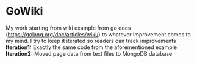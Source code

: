 # GoWiki
My work starting from wiki example from go docs (https://golang.org/doc/articles/wiki/) to whatever improvement comes to my mind.
I try to keep it iterated so readers can track improvements
**Iteration1:** Exactly the same code from the aforementioned example
**Iteration2:** Moved page data from text files to MongoDB database

